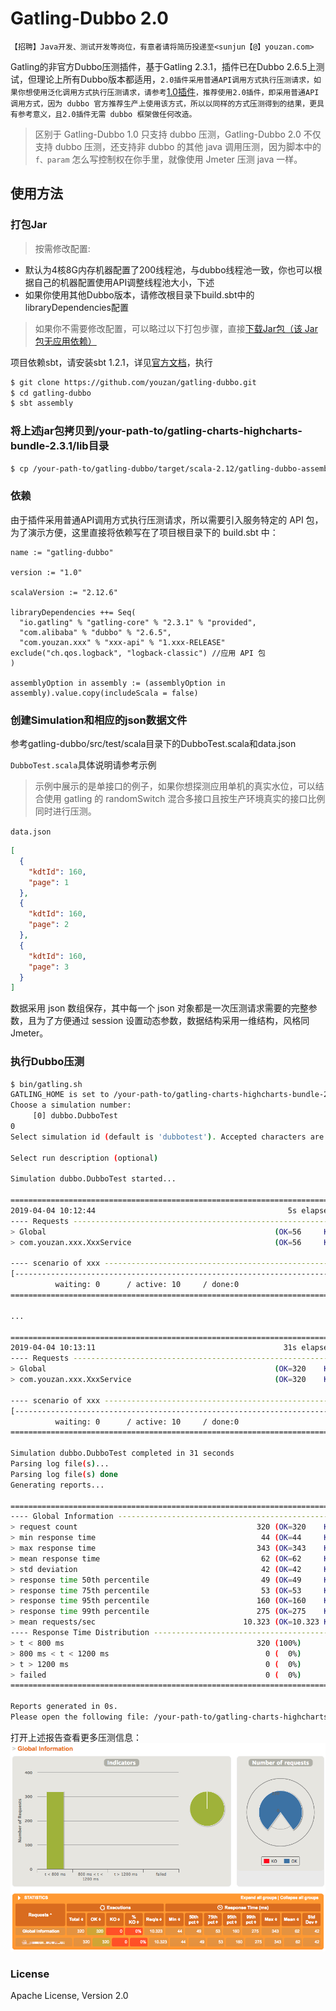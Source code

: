 # Gatling-Dubbo 2.0
`【招聘】Java开发、测试开发等岗位，有意者请将简历投递至<sunjun【@】youzan.com>`  

Gatling的非官方Dubbo压测插件，基于Gatling 2.3.1，插件已在Dubbo 2.6.5上测试，但理论上所有Dubbo版本都适用，`2.0插件采用普通API调用方式执行压测请求，如果你想使用泛化调用方式执行压测请求，请参考`[1.0插件](https://github.com/youzan/gatling-dubbo/tree/v1.0)`，推荐使用2.0插件，即采用普通API调用方式，因为 dubbo 官方推荐生产上使用该方式，所以以同样的方式压测得到的结果，更具有参考意义，且2.0插件无需 dubbo 框架做任何改造。`

> 区别于 Gatling-Dubbo 1.0 只支持 dubbo 压测，Gatling-Dubbo 2.0 不仅支持 dubbo 压测，还支持非 dubbo 的其他 java 调用压测，因为脚本中的 `f、param` 怎么写控制权在你手里，就像使用 Jmeter 压测 java 一样。

## 使用方法

### 打包Jar

> 按需修改配置:  
- 默认为4核8G内存机器配置了200线程池，与dubbo线程池一致，你也可以根据自己的机器配置使用API调整线程池大小，下述
- 如果你使用其他Dubbo版本，请修改根目录下build.sbt中的libraryDependencies配置

> 如果你不需要修改配置，可以略过以下打包步骤，直接[下载Jar包（该  Jar 包无应用依赖）](https://github.com/youzan/gatling-dubbo/releases)

项目依赖sbt，请安装sbt 1.2.1，详见[官方文档](https://www.scala-sbt.org/1.x/docs/Setup.html)，执行
```bash
$ git clone https://github.com/youzan/gatling-dubbo.git
$ cd gatling-dubbo
$ sbt assembly
```

### 将上述jar包拷贝到/your-path-to/gatling-charts-highcharts-bundle-2.3.1/lib目录
```bash
$ cp /your-path-to/gatling-dubbo/target/scala-2.12/gatling-dubbo-assembly-1.0.jar /your-path-to/gatling-charts-highcharts-bundle-2.3.1/lib
```

### 依赖
由于插件采用普通API调用方式执行压测请求，所以需要引入服务特定的 API 包，为了演示方便，这里直接将依赖写在了项目根目录下的 build.sbt 中：
```sbtshell
name := "gatling-dubbo"

version := "1.0"

scalaVersion := "2.12.6"

libraryDependencies ++= Seq(
  "io.gatling" % "gatling-core" % "2.3.1" % "provided",
  "com.alibaba" % "dubbo" % "2.6.5",
  "com.youzan.xxx" % "xxx-api" % "1.xxx-RELEASE" exclude("ch.qos.logback", "logback-classic") //应用 API 包
)

assemblyOption in assembly := (assemblyOption in assembly).value.copy(includeScala = false)
```

### 创建Simulation和相应的json数据文件
参考gatling-dubbo/src/test/scala目录下的DubboTest.scala和data.json

`DubboTest.scala`具体说明请参考示例
> 示例中展示的是单接口的例子，如果你想探测应用单机的真实水位，可以结合使用 gatling 的 randomSwitch 混合多接口且按生产环境真实的接口比例同时进行压测。

`data.json`
```json
[
  {
    "kdtId": 160,
    "page": 1
  },
  {
    "kdtId": 160,
    "page": 2
  },
  {
    "kdtId": 160,
    "page": 3
  }
]
```
数据采用 json 数组保存，其中每一个 json 对象都是一次压测请求需要的完整参数，且为了方便通过 session 设置动态参数，数据结构采用一维结构，风格同 Jmeter。

### 执行Dubbo压测
```bash
$ bin/gatling.sh
GATLING_HOME is set to /your-path-to/gatling-charts-highcharts-bundle-2.3.1
Choose a simulation number:
     [0] dubbo.DubboTest
0
Select simulation id (default is 'dubbotest'). Accepted characters are a-z, A-Z, 0-9, - and _

Select run description (optional)

Simulation dubbo.DubboTest started...

================================================================================
2019-04-04 10:12:44                                           5s elapsed
---- Requests ------------------------------------------------------------------
> Global                                                   (OK=56     KO=0     )
> com.youzan.xxx.XxxService                                (OK=56     KO=0     )

---- scenario of xxx -----------------------------------------------------------
[--------------------------------------------------------------------------]  0%
          waiting: 0      / active: 10     / done:0
================================================================================

...

================================================================================
2019-04-04 10:13:11                                          31s elapsed
---- Requests ------------------------------------------------------------------
> Global                                                   (OK=320    KO=0     )
> com.youzan.xxx.XxxService                                (OK=320    KO=0     )

---- scenario of xxx -----------------------------------------------------------
[--------------------------------------------------------------------------]  0%
          waiting: 0      / active: 10     / done:0
================================================================================

Simulation dubbo.DubboTest completed in 31 seconds
Parsing log file(s)...
Parsing log file(s) done
Generating reports...

================================================================================
---- Global Information --------------------------------------------------------
> request count                                        320 (OK=320    KO=0     )
> min response time                                     44 (OK=44     KO=-     )
> max response time                                    343 (OK=343    KO=-     )
> mean response time                                    62 (OK=62     KO=-     )
> std deviation                                         42 (OK=42     KO=-     )
> response time 50th percentile                         49 (OK=49     KO=-     )
> response time 75th percentile                         53 (OK=53     KO=-     )
> response time 95th percentile                        160 (OK=160    KO=-     )
> response time 99th percentile                        275 (OK=275    KO=-     )
> mean requests/sec                                 10.323 (OK=10.323 KO=-     )
---- Response Time Distribution ------------------------------------------------
> t < 800 ms                                           320 (100%)
> 800 ms < t < 1200 ms                                   0 (  0%)
> t > 1200 ms                                            0 (  0%)
> failed                                                 0 (  0%)
================================================================================

Reports generated in 0s.
Please open the following file: /your-path-to/gatling-charts-highcharts-bundle-2.3.1/results/dubbotest-1554343959840/index.html
```

打开上述报告查看更多压测信息：
![Reports](Reports.png)


### License
Apache License, Version 2.0
